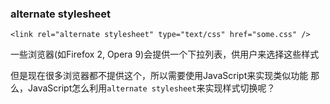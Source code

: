 ### alternate stylesheet

`<link rel="alternate stylesheet" type="text/css" href="some.css" />`

一些浏览器(如Firefox 2, Opera 9)会提供一个下拉列表，供用户来选择这些样式


但是现在很多浏览器都不提供这个，所以需要使用JavaScript来实现类似功能
那么，JavaScript怎么利用`alternate stylesheet`来实现样式切换呢？